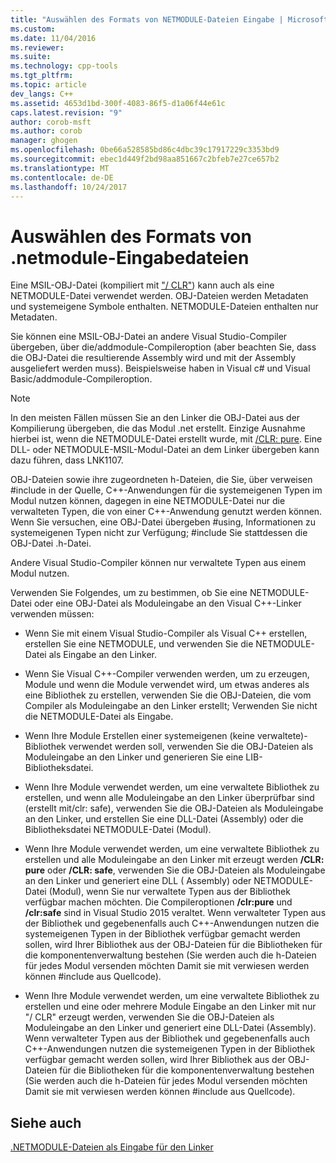 ```yaml
---
title: "Auswählen des Formats von NETMODULE-Dateien Eingabe | Microsoft Docs"
ms.custom: 
ms.date: 11/04/2016
ms.reviewer: 
ms.suite: 
ms.technology: cpp-tools
ms.tgt_pltfrm: 
ms.topic: article
dev_langs: C++
ms.assetid: 4653d1bd-300f-4083-86f5-d1a06f44e61c
caps.latest.revision: "9"
author: corob-msft
ms.author: corob
manager: ghogen
ms.openlocfilehash: 0be66a528585bd86c4dbc39c17917229c3353bd9
ms.sourcegitcommit: ebec1d449f2bd98aa851667c2bfeb7e27ce657b2
ms.translationtype: MT
ms.contentlocale: de-DE
ms.lasthandoff: 10/24/2017
---
```

# <a name="choosing-the-format-of-netmodule-input-files"></a>Auswählen des Formats von .netmodule-Eingabedateien
Eine MSIL-OBJ-Datei (kompiliert mit ["/ CLR"](../../build/reference/clr-common-language-runtime-compilation.md)) kann auch als eine NETMODULE-Datei verwendet werden.  OBJ-Dateien werden Metadaten und systemeigene Symbole enthalten.  NETMODULE-Dateien enthalten nur Metadaten.  
  
 Sie können eine MSIL-OBJ-Datei an andere Visual Studio-Compiler übergeben, über die/addmodule-Compileroption (aber beachten Sie, dass die OBJ-Datei die resultierende Assembly wird und mit der Assembly ausgeliefert werden muss).  Beispielsweise haben in Visual c# und Visual Basic/addmodule-Compileroption.  
  
> [!NOTE]
>  In den meisten Fällen müssen Sie an den Linker die OBJ-Datei aus der Kompilierung übergeben, die das Modul .net erstellt.  Einzige Ausnahme hierbei ist, wenn die NETMODULE-Datei erstellt wurde, mit [/CLR: pure](../../build/reference/clr-common-language-runtime-compilation.md).  Eine DLL- oder NETMODULE-MSIL-Modul-Datei an dem Linker übergeben kann dazu führen, dass LNK1107.  
  
 OBJ-Dateien sowie ihre zugeordneten h-Dateien, die Sie, über verweisen #include in der Quelle, C++-Anwendungen für die systemeigenen Typen im Modul nutzen können, dagegen in eine NETMODULE-Datei nur die verwalteten Typen, die von einer C++-Anwendung genutzt werden können.  Wenn Sie versuchen, eine OBJ-Datei übergeben #using, Informationen zu systemeigenen Typen nicht zur Verfügung; #include Sie stattdessen die OBJ-Datei .h-Datei.  
  
 Andere Visual Studio-Compiler können nur verwaltete Typen aus einem Modul nutzen.  
  
 Verwenden Sie Folgendes, um zu bestimmen, ob Sie eine NETMODULE-Datei oder eine OBJ-Datei als Moduleingabe an den Visual C++-Linker verwenden müssen:  
  
-   Wenn Sie mit einem Visual Studio-Compiler als Visual C++ erstellen, erstellen Sie eine NETMODULE, und verwenden Sie die NETMODULE-Datei als Eingabe an den Linker.  
  
-   Wenn Sie Visual C++-Compiler verwenden werden, um zu erzeugen, Module und wenn die Module verwendet wird, um etwas anderes als eine Bibliothek zu erstellen, verwenden Sie die OBJ-Dateien, die vom Compiler als Moduleingabe an den Linker erstellt; Verwenden Sie nicht die NETMODULE-Datei als Eingabe.  
  
-   Wenn Ihre Module Erstellen einer systemeigenen (keine verwaltete)-Bibliothek verwendet werden soll, verwenden Sie die OBJ-Dateien als Moduleingabe an den Linker und generieren Sie eine LIB-Bibliotheksdatei.  
  
-   Wenn Ihre Module verwendet werden, um eine verwaltete Bibliothek zu erstellen, und wenn alle Moduleingabe an den Linker überprüfbar sind (erstellt mit/clr: safe), verwenden Sie die OBJ-Dateien als Moduleingabe an den Linker, und erstellen Sie eine DLL-Datei (Assembly) oder die Bibliotheksdatei NETMODULE-Datei (Modul).  
  
-   Wenn Ihre Module verwendet werden, um eine verwaltete Bibliothek zu erstellen und alle Moduleingabe an den Linker mit erzeugt werden **/CLR: pure** oder **/CLR: safe**, verwenden Sie die OBJ-Dateien als Moduleingabe an den Linker und generiert eine DLL ( Assembly) oder NETMODULE-Datei (Modul), wenn Sie nur verwaltete Typen aus der Bibliothek verfügbar machen möchten. Die Compileroptionen **/clr:pure** und **/clr:safe** sind in Visual Studio 2015 veraltet. Wenn verwalteter Typen aus der Bibliothek und gegebenenfalls auch C++-Anwendungen nutzen die systemeigenen Typen in der Bibliothek verfügbar gemacht werden sollen, wird Ihrer Bibliothek aus der OBJ-Dateien für die Bibliotheken für die komponentenverwaltung bestehen (Sie werden auch die h-Dateien für jedes Modul versenden möchten Damit sie mit verwiesen werden können #include aus Quellcode).  
  
-   Wenn Ihre Module verwendet werden, um eine verwaltete Bibliothek zu erstellen und eine oder mehrere Module Eingabe an den Linker mit nur "/ CLR" erzeugt werden, verwenden Sie die OBJ-Dateien als Moduleingabe an den Linker und generiert eine DLL-Datei (Assembly).  Wenn verwalteter Typen aus der Bibliothek und gegebenenfalls auch C++-Anwendungen nutzen die systemeigenen Typen in der Bibliothek verfügbar gemacht werden sollen, wird Ihrer Bibliothek aus der OBJ-Dateien für die Bibliotheken für die komponentenverwaltung bestehen (Sie werden auch die h-Dateien für jedes Modul versenden möchten Damit sie mit verwiesen werden können #include aus Quellcode).  
  
## <a name="see-also"></a>Siehe auch  
 [.NETMODULE-Dateien als Eingabe für den Linker](../../build/reference/netmodule-files-as-linker-input.md)